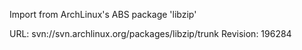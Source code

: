 Import from ArchLinux's ABS package 'libzip'

URL: svn://svn.archlinux.org/packages/libzip/trunk
Revision: 196284
